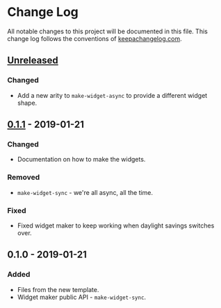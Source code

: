 # Change Log
All notable changes to this project will be documented in this file. This change log follows the conventions of [keepachangelog.com](http://keepachangelog.com/).

## [Unreleased]
### Changed
- Add a new arity to `make-widget-async` to provide a different widget shape.

## [0.1.1] - 2019-01-21
### Changed
- Documentation on how to make the widgets.

### Removed
- `make-widget-sync` - we're all async, all the time.

### Fixed
- Fixed widget maker to keep working when daylight savings switches over.

## 0.1.0 - 2019-01-21
### Added
- Files from the new template.
- Widget maker public API - `make-widget-sync`.

[Unreleased]: https://github.com/your-name/forum/compare/0.1.1...HEAD
[0.1.1]: https://github.com/your-name/forum/compare/0.1.0...0.1.1
